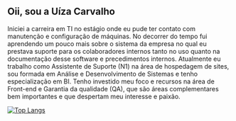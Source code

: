 ## Oii, sou a Uíza Carvalho


Iniciei a carreira em TI no estágio onde eu pude ter contato com manutenção e configuração de máquinas. No decorrer do tempo fui aprendendo um pouco mais sobre o sistema da empresa no qual eu prestava suporte para os colaboradores internos tanto no uso quanto na documentação desse software e precedimentos internos.
Atualmente eu trabalho como Assistente de Suporte (N1) na área de hospedagem de sites, sou formada em Análise e Desenvolvimento de Sistemas e tenho especialização em BI.
Tenho investido meu foco e recursos na área de Front-end e Garantia da qualidade (QA), que são áreas complementares bem importantes e que despertam meu interesse e paixão.

[![Top Langs](https://github-readme-stats.vercel.app/api/top-langs/?username=uizacarvalhosilva
)](https://github.com/uizacarvalhosilva/github-readme-stats)

